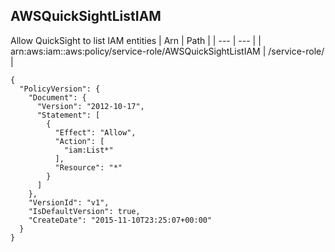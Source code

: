 
## AWSQuickSightListIAM
Allow QuickSight to list IAM entities
| Arn | Path |
| --- | --- |
| arn:aws:iam::aws:policy/service-role/AWSQuickSightListIAM | /service-role/ |
```
{
  "PolicyVersion": {
    "Document": {
      "Version": "2012-10-17",
      "Statement": [
        {
          "Effect": "Allow",
          "Action": [
            "iam:List*"
          ],
          "Resource": "*"
        }
      ]
    },
    "VersionId": "v1",
    "IsDefaultVersion": true,
    "CreateDate": "2015-11-10T23:25:07+00:00"
  }
}
```
